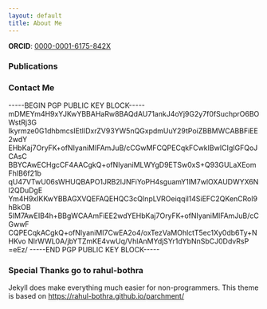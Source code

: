 ```yaml
---
layout: default
title: About Me
---
```

**ORCID**: [0000-0001-6175-842X](https://orcid.org/0000-0001-6175-842X)

### Publications

### Contact Me
-----BEGIN PGP PUBLIC KEY BLOCK-----
mDMEYm4H9xYJKwYBBAHaRw8BAQdAU71ankJ4oYj9G2y7f0fSuchprO6BOWstRj3G
Ikyrmze0G1dhbmcsIEtlIDxrZV93YW5nQGxpdmUuY29tPoiZBBMWCABBFiEE2wdY
EHbKaj7OryFK+ofNIyaniMIFAmJuB/cCGwMFCQPECqkFCwkIBwICIgIGFQoJCAsC
BBYCAwECHgcCF4AACgkQ+ofNIyaniMLWYgD9ETSw0xS+Q93GULaXEomFhIB6f21b
qU47VTwU06sWHUQBAPO1JRB2IJNFiYoPH4sguamY1lM7wlOXAUDWYX6Nl2QDuDgE
Ym4H9xIKKwYBBAGXVQEFAQEHQC3cQInpLVROeiqqil14SiEFC2QKenCRol9hBkOB
5IM7AwEIB4h+BBgWCAAmFiEE2wdYEHbKaj7OryFK+ofNIyaniMIFAmJuB/cCGwwF
CQPECqkACgkQ+ofNIyaniMI7CwEA2o4/oxTezVaMOhlctT5ec1Xy0db6Ty+NHKvo
NIrWWL0A/jbYTZmKE4vwUq/VhlAnMYdjSYr1dYbNnSbCJ0DdvRsP
=eEz/
-----END PGP PUBLIC KEY BLOCK-----
### Special Thanks go to rahul-bothra

Jekyll does make everything much easier for non-programmers. This theme is based on https://rahul-bothra.github.io/parchment/
